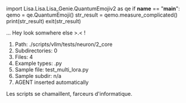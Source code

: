
import Lisa.Lisa.Lisa_Genie.QuantumEmojiv2 as qe
if __name__ == "__main__":
  qemo = qe.QuantumEmoji()
  str_result = qemo.measure_complicated()
  print(str_result)
  exit(str_result)

... Hey look somwhere else >.< !

1. Path: ./scripts/vllm/tests/neuron/2_core
2. Subdirectories: 0
3. Files: 4
4. Example types: .py
5. Sample file: test_multi_lora.py
6. Sample subdir: n/a
7. AGENT inserted automatically

Les scripts se chamaillent, farceurs d'informatique.
